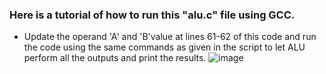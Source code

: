 ### Here is a tutorial of how to run this "alu.c" file using GCC.
  - Update the operand 'A' and 'B'value at lines  61-62 of this code and run the code using the same commands as given in the script to let ALU perform all the outputs and print the results.
  ![image](https://github.com/xeuke/RISCV-HDP/assets/20591370/0daca344-e0b4-42d3-aaee-809dfe55686a)
